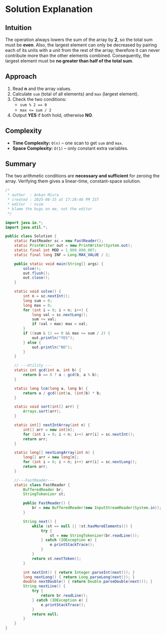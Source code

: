 

# Solution Explanation

## Intuition
The operation always lowers the sum of the array by **2**, so the total sum must be **even**.
Also, the largest element can only be decreased by pairing each of its units with a unit from the rest of the array; therefore it can never contribute more than the other elements combined.
Consequently, the largest element must be **no greater than half of the total sum**.

## Approach
1. Read **n** and the array values.
2. Calculate `sum` (total of all elements) and `max` (largest element).
3. Check the two conditions:
   - `sum % 2 == 0`
   - `max <= sum / 2`
4. Output **YES** if both hold, otherwise **NO**.

## Complexity
- **Time Complexity:** `O(n)` – one scan to get `sum` and `max`.
- **Space Complexity:** `O(1)` – only constant extra variables.

## Summary
The two arithmetic conditions are **necessary and sufficient** for zeroing the array.
Verifying them gives a linear-time, constant-space solution.
```java
/*
 * author  : Ankan Misra
 * created : 2025-08-15 at 17:28:46 PM IST
 * editor  : nvim
 * blame the bugs on me, not the editor
 */

import java.io.*;
import java.util.*;

public class Solution {
    static FastReader sc = new FastReader();
    static PrintWriter out = new PrintWriter(System.out);
    static final int MOD = 1_000_000_007;
    static final long INF = Long.MAX_VALUE / 2;

    public static void main(String[] args) {
        solve();
        out.flush();
        out.close();
    }

    static void solve() {
        int n = sc.nextInt();
        long sum = 0;
        long max = 0;
        for (int i = 0; i < n; i++) {
            long val = sc.nextLong();
            sum += val;
            if (val > max) max = val;
        }
        if ((sum & 1) == 0 && max <= sum / 2) {
            out.println("YES");
        } else {
            out.println("NO");
        }
    }

    // ---Utility ---
    static int gcd(int a, int b) {
        return b == 0 ? a : gcd(b, a % b);
    }

    static long lcm(long a, long b) {
        return a / gcd((int)a, (int)b) * b;
    }

    static void sort(int[] arr) {
        Arrays.sort(arr);
    }

    static int[] nextIntArray(int n) {
        int[] arr = new int[n];
        for (int i = 0; i < n; i++) arr[i] = sc.nextInt();
        return arr;
    }

    static long[] nextLongArray(int n) {
        long[] arr = new long[n];
        for (int i = 0; i < n; i++) arr[i] = sc.nextLong();
        return arr;
    }

    //---FastReader---
    static class FastReader {
        BufferedReader br;
        StringTokenizer st;

        public FastReader() {
            br = new BufferedReader(new InputStreamReader(System.in));
        }

        String next() {
            while (st == null || !st.hasMoreElements()) {
                try {
                    st = new StringTokenizer(br.readLine());
                } catch (IOException e) {
                    e.printStackTrace();
                }
            }
            return st.nextToken();
        }

        int nextInt() { return Integer.parseInt(next()); }
        long nextLong() { return Long.parseLong(next()); }
        double nextDouble() { return Double.parseDouble(next()); }
        String nextLine() {
            try {
                return br.readLine();
            } catch (IOException e) {
                e.printStackTrace();
            }
            return null;
        }
    }
}

```

